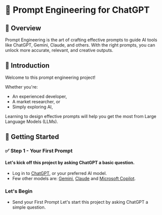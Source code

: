 # 📌 Prompt Engineering for ChatGPT
## 🎯 Overview
Prompt Engineering is the art of crafting effective prompts to guide AI tools like ChatGPT, Gemini, Claude, and others. With the right prompts, you can unlock more accurate, relevant, and creative outputs.

## 📖 Introduction
Welcome to this prompt engineering project!

Whether you're:
* An experienced developer, 
* A market researcher, or 
* Simply exploring AI,

Learning to design effective prompts will help you get the most from Large Language Models (LLMs).

## 🚀 Getting Started

### ✅ Step 1 - Your First Prompt


#### Let's kick off this project by asking ChatGPT a basic question.
- Log in to [ChatGPT](https://chatgpt.com/), or your preferred AI model.
- Few other models are: [Gemini](https://gemini.google.com/app), [Claude](https://claude.ai/) and [Microsoft Copilot](https://copilot.microsoft.com/).
### Let's Begin
- Send your First Prompt
  Let's start this project by asking ChatGPT a simple question.



